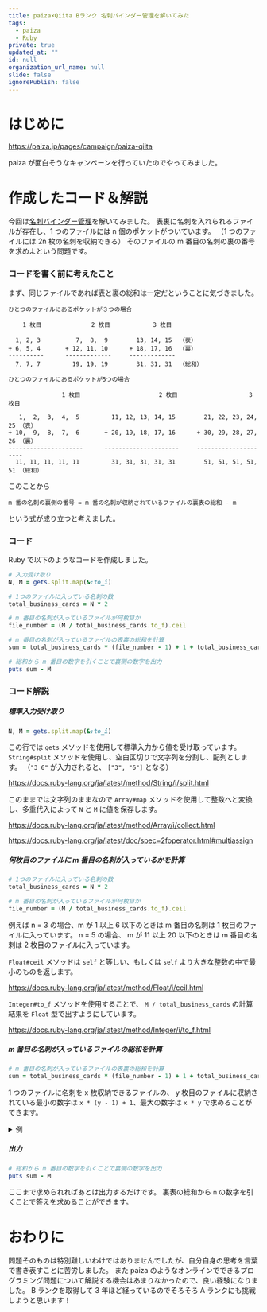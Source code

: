 ```yaml
---
title: paiza×Qiita Bランク 名刺バインダー管理を解いてみた
tags:
  - paiza
  - Ruby
private: true
updated_at: ""
id: null
organization_url_name: null
slide: false
ignorePublish: false
---
```


# はじめに

https://paiza.jp/pages/campaign/paiza-qiita

paiza が面白そうなキャンペーンを行っていたのでやってみました。

# 作成したコード＆解説

今回は[名刺バインダー管理](https://paiza.jp/works/mondai/b_rank_skillcheck_archive/name_card)を解いてみました。
表裏に名刺を入れられるファイルが存在し、1 つのファイルには n 個のポケットがついています。
（1 つのファイルには 2n 枚の名刺を収納できる）
そのファイルの m 番目の名刺の裏の番号を求めよという問題です。

### コードを書く前に考えたこと

まず、同じファイルであれば表と裏の総和は一定だということに気づきました。

```
ひとつのファイルにあるポケットが３つの場合

    1 枚目              2 枚目            3 枚目

  1, 2, 3          7,  8,  9        13, 14, 15  （表）
+ 6, 5, 4       + 12, 11, 10      + 18, 17, 16  （裏）
----------      -------------     -------------
  7, 7, 7         19, 19, 19        31, 31, 31  （総和）

ひとつのファイルにあるポケットが5つの場合

               1 枚目                      2 枚目                    3 枚目

   1,  2,  3,  4,  5         11, 12, 13, 14, 15        21, 22, 23, 24, 25 （表）
+ 10,  9,  8,  7,  6       + 20, 19, 18, 17, 16      + 30, 29, 28, 27, 26 （裏）
---------------------      ---------------------     ---------------------
  11, 11, 11, 11, 11         31, 31, 31, 31, 31        51, 51, 51, 51, 51 （総和）
```

このことから

```
m 番の名刺の裏側の番号 = m 番の名刺が収納されているファイルの裏表の総和 - m
```

という式が成り立つと考えました。

### コード

Ruby で以下のようなコードを作成しました。

```ruby
# 入力受け取り
N, M = gets.split.map(&:to_i)

# 1つのファイルに入っている名刺の数
total_business_cards = N * 2

# m 番目の名刺が入っているファイルが何枚目か
file_number = (M / total_business_cards.to_f).ceil

# m 番目の名刺が入っているファイルの表裏の総和を計算
sum = total_business_cards * (file_number - 1) + 1 + total_business_cards * file_number

# 総和から m 番目の数字を引くことで裏側の数字を出力
puts sum - M
```

### コード解説

##### 標準入力受け取り

```ruby
N, M = gets.split.map(&:to_i)
```

この行では `gets` メソッドを使用して標準入力から値を受け取っています。
`String#split` メソッドを使用し、空白区切りで文字列を分割し、配列とします。
（`"3 6"` が入力されると、 `["3", "6"]` となる）

https://docs.ruby-lang.org/ja/latest/method/String/i/split.html

このままでは文字列のままなので `Array#map` メソッドを使用して整数へと変換し、多重代入によって `N` と `M` に値を保存します。

https://docs.ruby-lang.org/ja/latest/method/Array/i/collect.html

https://docs.ruby-lang.org/ja/latest/doc/spec=2foperator.html#multiassign

##### 何枚目のファイルに m 番目の名刺が入っているかを計算

```ruby
# 1つのファイルに入っている名刺の数
total_business_cards = N * 2

# m 番目の名刺が入っているファイルが何枚目か
file_number = (M / total_business_cards.to_f).ceil
```

例えば n = 3 の場合、m が 1 以上 6 以下のときは m 番目の名刺は 1 枚目のファイルに入っています。
n = 5 の場合、 m が 11 以上 20 以下のときは m 番目の名刺は 2 枚目のファイルに入っています。

`Float#ceil` メソッドは `self` と等しい、もしくは `self` より大きな整数の中で最小のものを返します。

https://docs.ruby-lang.org/ja/latest/method/Float/i/ceil.html

`Integer#to_f` メソッドを使用することで、 `M / total_business_cards` の計算結果を `Float` 型で出すようにしています。

https://docs.ruby-lang.org/ja/latest/method/Integer/i/to_f.html

##### m 番目の名刺が入っているファイルの総和を計算

```ruby
# m 番目の名刺が入っているファイルの表裏の総和を計算
sum = total_business_cards * (file_number - 1) + 1 + total_business_cards * file_number
```

1 つのファイルに名刺を x 枚収納できるファイルの、 y 枚目のファイルに収納されている最小の数字は `x * (y - 1) + 1`、最大の数字は `x * y` で求めることができます。

<details><summary>例</summary>

名刺を 6 枚収納できるファイル（n = 3）の 3 枚目のファイル
最小の数字 -> `6 * (3 - 1) + 1 = 13`
最大の数字 -> `6 * 3 = 18`

</details>

##### 出力

```ruby
# 総和から m 番目の数字を引くことで裏側の数字を出力
puts sum - M
```

ここまで求められればあとは出力するだけです。
裏表の総和から `m` の数字を引くことで答えを求めることができます。

# おわりに

問題そのものは特別難しいわけではありませんでしたが、自分自身の思考を言葉で書き表すことに苦労しました。
また paiza のようなオンラインでできるプログラミング問題について解説する機会はあまりなかったので、良い経験になりました。
B ランクを取得して 3 年ほど経っているのでそろそろ A ランクにも挑戦しようと思います！
